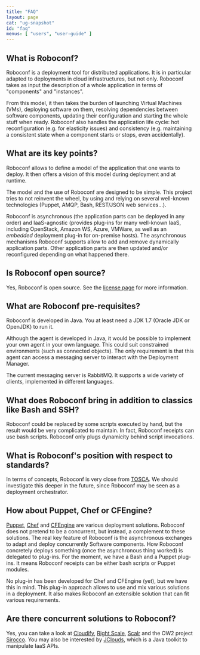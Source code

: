 ```yaml
---
title: "FAQ"
layout: page
cat: "ug-snapshot"
id: "faq"
menus: [ "users", "user-guide" ]
---
```


## What is Roboconf?

Roboconf is a deployment tool for distributed applications.
It is in particular adapted to deployments in cloud infrastructures, but not only.
Roboconf takes as input the description of a whole application in terms of "components" and "instances".

From this model, it then takes the burden of launching Virtual Machines (VMs), deploying software on them, resolving dependencies
between software components, updating their configuration and starting the whole stuff when ready. Roboconf also handles the
application life cycle: hot reconfiguration (e.g. for elasticity issues) and consistency (e.g. maintaining a consistent state
when a component starts or stops, even accidentally).


## What are its key points?

Roboconf allows to define a model of the application that one wants to deploy.
It then offers a vision of this model during deployment and at runtime.

The model and the use of Roboconf are designed to be simple.
This project tries to not reinvent the wheel, by using and relying on several well-known technologies
(Puppet, AMQP, Bash, REST/JSON web services...).

Roboconf is asynchronous (the application parts can be deployed in any order) and IaaS-agnostic (provides plug-ins for
many well-known IaaS, including OpenStack, Amazon WS, Azure, VMWare, as well as an *embedded* deployment plug-in for
on-premise hosts). The asynchronous mechanisms Roboconf supports allow to add and remove dynamically application parts.
Other application parts are then updated and/or reconfigured depending on what happened there.


## Is Roboconf open source?

Yes, Roboconf is open source.
See the [license page](../license.html) for more information.


## What are Roboconf pre-requisites?

Roboconf is developed in Java.
You at least need a JDK 1.7 (Oracle JDK or OpenJDK) to run it.

Although the agent is developed in Java, it would be possible to implement your own agent in your own language.
This could suit constrained environments (such as connected objects). The only requirement is that this agent can
access a messaging server to interact with the Deployment Manager.

The current messaging server is RabbitMQ. It supports a wide variety of clients, implemented in different languages.


## What does Roboconf bring in addition to classics like Bash and SSH?

Roboconf could be replaced by some scripts executed by hand, but the result would be very complicated to maintain.
In fact, Roboconf receipts can use bash scripts. Roboconf only plugs dynamicity behind script invocations.


## What is Roboconf's position with respect to standards?

In terms of concepts, Roboconf is very close from [TOSCA](http://en.wikipedia.org/wiki/OASIS_TOSCA).
We should investigate this deeper in the future, since Roboconf may be seen as a deployment orchestrator.


## How about Puppet, Chef or CFEngine?

[Puppet](http://puppetlabs.com/), [Chef](http://docs.opscode.com/) and [CFEngine](http://cfengine.com/) are various
deployment solutions. Roboconf does not pretend to be a concurrent, but instead, a complement to these solutions.
The real key feature of Roboconf is the asynchronous exchanges to adapt and deploy concurrently Software components. How
Roboconf concretely deploys something (once the asynchronous thing worked) is delegated to plug-ins. For the moment, we have
a Bash and a Puppet plug-ins. It means Roboconf receipts can be either bash scripts or Puppet modules.

No plug-in has been developed for Chef and CFEngine (yet), but we have this in mind.
This plug-in approach allows to use and mix various solutions in a deployment. It also
makes Roboconf an extensible solution that can fit various requirements.


## Are there concurrent solutions to Roboconf?

Yes, you can take a look at [Cloudify](http://getcloudify.org/), [Right Scale](http://www.rightscale.com/), [Scalr](http://www.scalr.com/)
and the OW2 project [Sirocco](http://wiki.sirocco.ow2.org/xwiki/bin/view/Main/WebHome).
You may also be interested by [JClouds](http://jclouds.apache.org/), which is a Java toolkit to manipulate IaaS APIs.
